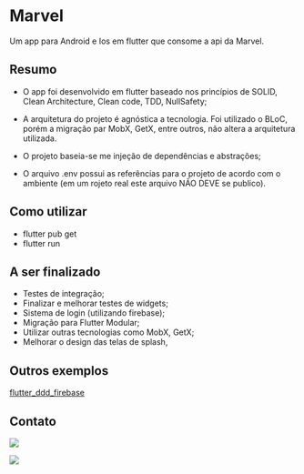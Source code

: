 # Marvel

Um app para Android e Ios em flutter que consome a api da Marvel.

## Resumo

- O app foi desenvolvido em flutter baseado nos princípios de SOLID, Clean Architecture, Clean code, TDD, NullSafety;

- A arquitetura do projeto é agnóstica a tecnologia. Foi utilizado o BLoC, porém a migração par MobX, GetX, entre outros, não altera a arquitetura utilizada.

- O projeto baseia-se me injeção de dependências e abstrações;

- O arquivo .env possui as referências para o projeto de acordo com o ambiente (em um rojeto real este arquivo NÃO DEVE se publico).

## Como utilizar

- flutter pub get
- flutter run

## A ser finalizado

- Testes de integração;
- Finalizar e melhorar testes de widgets;
- Sistema de login (utilizando firebase);
- Migração para Flutter Modular;
- Utilizar outras tecnologias como MobX, GetX;
- Melhorar o design das telas de splash,

## Outros exemplos

<a href="https://github.com/miller00315/flutter_ddd_firebase">flutter_ddd_firebase</a>

## Contato

<a href="mailto:miller00315@gmail.com?"><img src="https://img.shields.io/badge/gmail-%23DD0031.svg?&style=for-the-badge&logo=gmail&logoColor=white"/></a>

<a href="https://github.com/miller00315"><img src="https://img.shields.io/badge/GitHub-100000?style=for-the-badge&logo=github&logoColor=white"/></a>